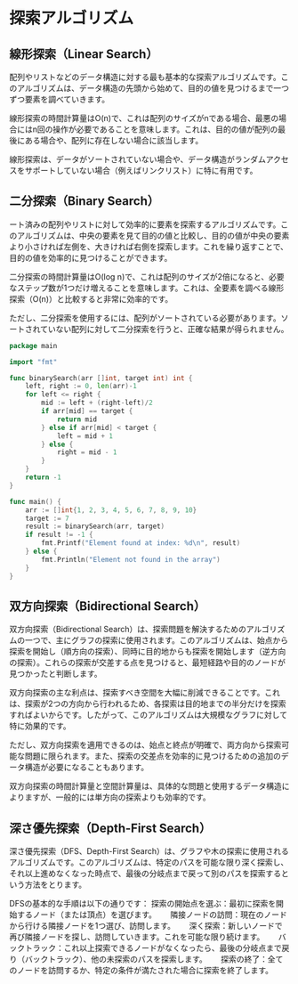 # 探索アルゴリズム

## 線形探索（Linear Search）
配列やリストなどのデータ構造に対する最も基本的な探索アルゴリズムです。このアルゴリズムは、データ構造の先頭から始めて、目的の値を見つけるまで一つずつ要素を調べていきます。  

線形探索の時間計算量はO(n)で、これは配列のサイズがnである場合、最悪の場合にはn回の操作が必要であることを意味します。これは、目的の値が配列の最後にある場合や、配列に存在しない場合に該当します。  

線形探索は、データがソートされていない場合や、データ構造がランダムアクセスをサポートしていない場合（例えばリンクリスト）に特に有用です。


## 二分探索（Binary Search）
ート済みの配列やリストに対して効率的に要素を探索するアルゴリズムです。このアルゴリズムは、中央の要素を見て目的の値と比較し、目的の値が中央の要素より小さければ左側を、大きければ右側を探索します。これを繰り返すことで、目的の値を効率的に見つけることができます。  

二分探索の時間計算量はO(log n)で、これは配列のサイズが2倍になると、必要なステップ数が1つだけ増えることを意味します。これは、全要素を調べる線形探索（O(n)）と比較すると非常に効率的です。  

ただし、二分探索を使用するには、配列がソートされている必要があります。ソートされていない配列に対して二分探索を行うと、正確な結果が得られません。  

```go
package main

import "fmt"

func binarySearch(arr []int, target int) int {
	left, right := 0, len(arr)-1
	for left <= right {
		mid := left + (right-left)/2
		if arr[mid] == target {
			return mid
		} else if arr[mid] < target {
			left = mid + 1
		} else {
			right = mid - 1
		}
	}
	return -1
}

func main() {
	arr := []int{1, 2, 3, 4, 5, 6, 7, 8, 9, 10}
	target := 7
	result := binarySearch(arr, target)
	if result != -1 {
		fmt.Printf("Element found at index: %d\n", result)
	} else {
		fmt.Println("Element not found in the array")
	}
}
```

## 双方向探索（Bidirectional Search）
双方向探索（Bidirectional Search）は、探索問題を解決するためのアルゴリズムの一つで、主にグラフの探索に使用されます。このアルゴリズムは、始点から探索を開始し（順方向の探索）、同時に目的地からも探索を開始します（逆方向の探索）。これらの探索が交差する点を見つけると、最短経路や目的のノードが見つかったと判断します。  

双方向探索の主な利点は、探索すべき空間を大幅に削減できることです。これは、探索が2つの方向から行われるため、各探索は目的地までの半分だけを探索すればよいからです。したがって、このアルゴリズムは大規模なグラフに対して特に効果的です。  

ただし、双方向探索を適用できるのは、始点と終点が明確で、両方向から探索可能な問題に限られます。また、探索の交差点を効率的に見つけるための追加のデータ構造が必要になることもあります。  

双方向探索の時間計算量と空間計算量は、具体的な問題と使用するデータ構造によりますが、一般的には単方向の探索よりも効率的です。

## 深さ優先探索（Depth-First Search）
深さ優先探索（DFS、Depth-First Search）は、グラフや木の探索に使用されるアルゴリズムです。このアルゴリズムは、特定のパスを可能な限り深く探索し、それ以上進めなくなった時点で、最後の分岐点まで戻って別のパスを探索するという方法をとります。

DFSの基本的な手順は以下の通りです：
探索の開始点を選ぶ：最初に探索を開始するノード（または頂点）を選びます。　　
隣接ノードの訪問：現在のノードから行ける隣接ノードを1つ選び、訪問します。　　
深く探索：新しいノードで再び隣接ノードを探し、訪問していきます。これを可能な限り続けます。　　
バックトラック：これ以上探索できるノードがなくなったら、最後の分岐点まで戻り（バックトラック）、他の未探索のパスを探索します。　　
探索の終了：全てのノードを訪問するか、特定の条件が満たされた場合に探索を終了します。